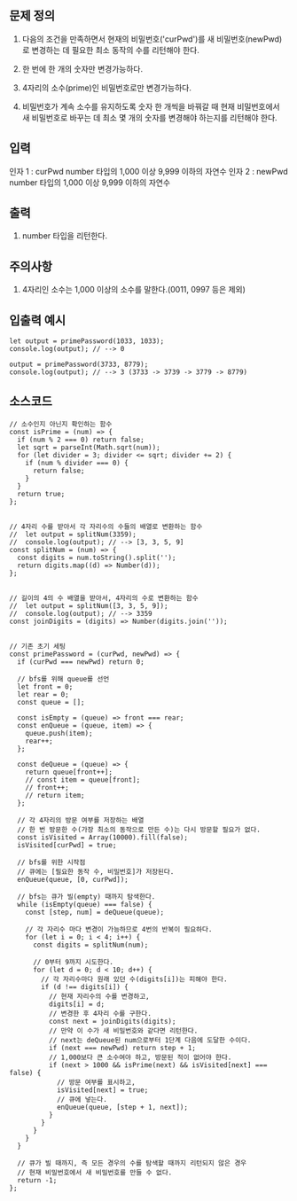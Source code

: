 ## 문제 정의

1. 다음의 조건을 만족하면서 현재의 비밀번호('curPwd')를 새 비밀번호(newPwd)로 변경하는 데 필요한 최소 동작의 수를 리턴해야 한다.

2. 한 번에 한 개의 숫자만 변경가능하다.
3. 4자리의 소수(prime)인 비밀번호로만 변경가능하다.
3. 비밀번호가 계속 소수를 유지하도록 숫자 한 개씩을 바꿔갈 때 현재 비밀번호에서 새 비밀번호로 바꾸는 데 최소 몇 개의 숫자를 변경해야 하는지를 리턴해야 한다.


## 입력

인자 1 : curPwd
number 타입의 1,000 이상 9,999 이하의 자연수
인자 2 : newPwd
number 타입의 1,000 이상 9,999 이하의 자연수

## 출력

1. number 타입을 리턴한다.

## 주의사항

1. 4자리인 소수는 1,000 이상의 소수를 말한다.(0011, 0997 등은 제외)

## 입출력 예시

```
let output = primePassword(1033, 1033);
console.log(output); // --> 0

output = primePassword(3733, 8779);
console.log(output); // --> 3 (3733 -> 3739 -> 3779 -> 8779)
```

## 소스코드

```
// 소수인지 아닌지 확인하는 함수
const isPrime = (num) => {
  if (num % 2 === 0) return false;
  let sqrt = parseInt(Math.sqrt(num));
  for (let divider = 3; divider <= sqrt; divider += 2) {
    if (num % divider === 0) {
      return false;
    }
  }
  return true;
};
 
 
// 4자리 수를 받아서 각 자리수의 수들의 배열로 변환하는 함수
//  let output = splitNum(3359);
//  console.log(output); // --> [3, 3, 5, 9]
const splitNum = (num) => {
  const digits = num.toString().split('');
  return digits.map((d) => Number(d));
};
 
 
// 길이의 4의 수 배열을 받아서, 4자리의 수로 변환하는 함수
//  let output = splitNum([3, 3, 5, 9]);
//  console.log(output); // --> 3359
const joinDigits = (digits) => Number(digits.join(''));
 
 
// 기존 초기 세팅
const primePassword = (curPwd, newPwd) => {
  if (curPwd === newPwd) return 0;
  
  // bfs를 위해 queue를 선언
  let front = 0;
  let rear = 0;
  const queue = [];
  
  const isEmpty = (queue) => front === rear;
  const enQueue = (queue, item) => {
    queue.push(item);
    rear++;
  };
  
  const deQueue = (queue) => {
    return queue[front++];
    // const item = queue[front];
    // front++;
    // return item;
  };
 
  // 각 4자리의 방문 여부를 저장하는 배열
  // 한 번 방문한 수(가장 최소의 동작으로 만든 수)는 다시 방문할 필요가 없다.
  const isVisited = Array(10000).fill(false);
  isVisited[curPwd] = true;
  
  // bfs를 위한 시작점
  // 큐에는 [필요한 동작 수, 비밀번호]가 저장된다.
  enQueue(queue, [0, curPwd]);
  
  // bfs는 큐가 빌(empty) 때까지 탐색한다.
  while (isEmpty(queue) === false) {
    const [step, num] = deQueue(queue);
    
    // 각 자리수 마다 변경이 가능하므로 4번의 반복이 필요하다.
    for (let i = 0; i < 4; i++) {
      const digits = splitNum(num);
      
      // 0부터 9까지 시도한다.
      for (let d = 0; d < 10; d++) {
        // 각 자리수마다 원래 있던 수(digits[i])는 피해야 한다.
        if (d !== digits[i]) {
          // 현재 자리수의 수를 변경하고,
          digits[i] = d;
          // 변경한 후 4자리 수를 구한다.
          const next = joinDigits(digits);
          // 만약 이 수가 새 비밀번호와 같다면 리턴한다.
          // next는 deQueue된 num으로부터 1단계 다음에 도달한 수이다.
          if (next === newPwd) return step + 1;
          // 1,000보다 큰 소수여야 하고, 방문된 적이 없어야 한다.
          if (next > 1000 && isPrime(next) && isVisited[next] === false) {
            // 방문 여부를 표시하고,
            isVisited[next] = true;
            // 큐에 넣는다.
            enQueue(queue, [step + 1, next]);
          }
        }
      }
    }
  }
 
  // 큐가 빌 때까지, 즉 모든 경우의 수를 탐색할 때까지 리턴되지 않은 경우
  // 현재 비밀번호에서 새 비밀번호를 만들 수 없다.
  return -1;
};
```